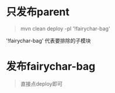 # 只发布parent

> mvn clean deploy -pl '!fairychar-bag'

'!fairychar-bag' 代表要排除的子模块

# 发布fairychar-bag

> 直接点deploy即可